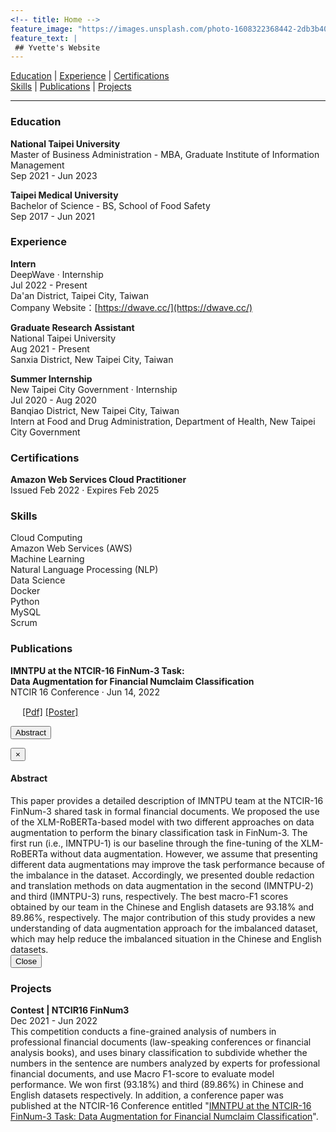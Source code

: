 ```yaml
---
<!-- title: Home -->
feature_image: "https://images.unsplash.com/photo-1608322368442-2db3b4090724?ixlib=rb-1.2.1&ixid=MnwxMjA3fDB8MHxwaG90by1wYWdlfHx8fGVufDB8fHx8&auto=format&fit=crop&w=1040&q=80"
feature_text: |
 ## Yvette's Website
---
```

<!-- https://picsum.photos/1300/400?image=989 -->

<!-- ### Table of contents
>   1. [Education](#education)
>   2. [Experience](#experience)
>   3. [Certifications](#certifications)
>   4. [Skills](#skills)
>   5. [Publications](#publications)
>   6. [Projects](#projects) -->


[Education](#education) | [Experience](#experience) | [Certifications](#certifications)   
[Skills](#skills) | [Publications](#publications) | [Projects](#projects)


---

### Education <a name="education"></a>    
**National Taipei University**   
Master of Business Administration - MBA, Graduate Institute of Information Management   
Sep 2021 - Jun 2023

**Taipei Medical University**   
Bachelor of Science - BS, School of Food Safety   
Sep 2017 - Jun 2021

### Experience <a name="experience"></a>   
**Intern**   
DeepWave · Internship   
Jul 2022 - Present   
Da'an District, Taipei City, Taiwan   
Company Website：[https://dwave.cc/](https://dwave.cc/) 

**Graduate Research Assistant**   
National Taipei University   
Aug 2021 - Present   
Sanxia District, New Taipei City, Taiwan    

**Summer Internship**   
New Taipei City Government · Internship   
Jul 2020 - Aug 2020   
Banqiao District, New Taipei City, Taiwan   
Intern at Food and Drug Administration, Department of Health, New Taipei City Government   

### Certifications <a name="certifications"></a>   
**Amazon Web Services Cloud Practitioner**   
Issued Feb 2022 · Expires Feb 2025   

### Skills <a name="skills"></a>   
Cloud Computing  
Amazon Web Services (AWS)    
Machine Learning    
Natural Language Processing (NLP)   
Data Science   
Docker    
Python    
MySQL    
Scrum

### Publications <a name="publications"></a>   
**IMNTPU at the NTCIR-16 FinNum-3 Task: <a name="FinNum3"></a>   
Data Augmentation for Financial Numclaim Classification**   
NTCIR 16 Conference · Jun 14, 2022   
<!-- **Abstract**: This paper provides a detailed description of IMNTPU team at the NTCIR-16 FinNum-3 shared task in formal financial documents. We proposed the use of the XLM-RoBERTa-based model with two different approaches on data augmentation to perform the binary classification task in FinNum-3. The first run (i.e., IMNTPU-1) is our baseline through the fine-tuning of the XLM-RoBERTa without data augmentation. However, we assume that presenting different data augmentations may improve the task performance because of the imbalance in the dataset. Accordingly, we presented double redaction and translation methods on data augmentation in the second (IMNTPU-2) and third (IMNTPU-3) runs, respectively. The best macro-F1 scores obtained by our team in the Chinese and English datasets are 93.18% and 89.86%, respectively. The major contribution of this study provides a new understanding of data augmentation approach for the imbalanced dataset, which may help reduce the imbalanced situation in the Chinese and English datasets.    -->
<img src="https://user-images.githubusercontent.com/82231499/173595390-937d8a24-0c1a-4865-a78b-171547e8ea7f.png" width="15" height="15">
<!-- [[Pdf]](https://research.nii.ac.jp/ntcir/workshop/OnlineProceedings16/pdf/ntcir/08-NTCIR16-FINNUM-TengY.pdf)[[Poster]]() -->
<a href="https://research.nii.ac.jp/ntcir/workshop/OnlineProceedings16/pdf/ntcir/08-NTCIR16-FINNUM-TengY.pdf" target="_blank">[Pdf]</a>
<a href="" target="_blank">[Poster]</a>


<!-- Abstract Button (Modal) -->
<button class="btn btn-primary btn-lg" data-toggle="modal" data-target="#myModal">Abstract</button>
<!-- 模态框（Modal） -->
<div class="modal fade" id="myModal" tabindex="-1" role="dialog" aria-labelledby="myModalLabel" aria-hidden="true">
    <div class="modal-dialog">
        <div class="modal-content">
            <div class="modal-header">
                <button type="button" class="close" data-dismiss="modal" aria-hidden="true">&times;</button>
                <h4 class="modal-title" id="myModalLabel">Abstract</h4>
            </div>
            <div class="modal-body">This paper provides a detailed description of IMNTPU team at the NTCIR-16 FinNum-3 shared task in formal financial documents. We proposed the use of the XLM-RoBERTa-based model with two different approaches on data augmentation to perform the binary classification task in FinNum-3. The first run (i.e., IMNTPU-1) is our baseline through the fine-tuning of the XLM-RoBERTa without data augmentation. However, we assume that presenting different data augmentations may improve the task performance because of the imbalance in the dataset. Accordingly, we presented double redaction and translation methods on data augmentation in the second (IMNTPU-2) and third (IMNTPU-3) runs, respectively. The best macro-F1 scores obtained by our team in the Chinese and English datasets are 93.18% and 89.86%, respectively. The major contribution of this study provides a new understanding of data augmentation approach for the imbalanced dataset, which may help reduce the imbalanced situation in the Chinese and English datasets.</div>
            <div class="modal-footer">
                <button type="button" class="btn btn-primary">Close</button>
            </div>
        </div><!-- /.modal-content -->
    </div><!-- /.modal -->
</div>

### Projects <a name="projects"></a>   
**Contest | NTCIR16 FinNum3**   
Dec 2021 - Jun 2022   
This competition conducts a fine-grained analysis of numbers in professional financial documents (law-speaking conferences or financial analysis books), and uses binary classification to subdivide whether the numbers in the sentence are numbers analyzed by experts for professional financial documents, and use Macro F1-score to evaluate model performance. We won first (93.18%) and third (89.86%) in Chinese and English datasets respectively. In addition, a conference paper was published at the NTCIR-16 Conference entitled "[IMNTPU at the NTCIR-16 FinNum-3 Task: Data Augmentation for Financial Numclaim Classification](#FinNum3)".
